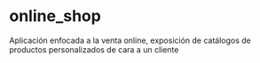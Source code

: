 # online_shop
Aplicación enfocada a la venta online, exposición de catálogos de productos personalizados de cara a un cliente 
